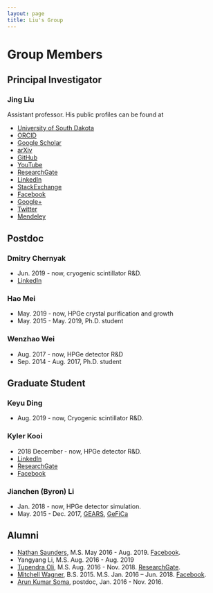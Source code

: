 ```yaml
---
layout: page
title: Liu's Group
---
```


# Group Members
## Principal Investigator
### Jing Liu
Assistant professor. His public profiles can be found at

- [University of South Dakota](http://www.usd.edu/faculty-and-staff/Jing-Liu)
- [ORCID](http://orcid.org/0000-0003-1869-2407)
- [Google Scholar](https://scholar.google.com/citations?user=yKumdPcAAAAJ)
- [arXiv](http://arxiv.org/a/liu_j_2)
- [GitHub](https://github.com/jintonic)
- [YouTube](https://www.youtube.com/channel/UCQd4wp1ehUPXVHLjqYAMR3g)
- [ResearchGate](https://www.researchgate.net/profile/Jing_Liu117)
- [LinkedIn](https://www.linkedin.com/in/jingliuphys)
- [StackExchange](http://stackexchange.com/users/2014017/jing)
- [Facebook](https://www.facebook.com/liu.jing.501)
- [Google+](https://plus.google.com/101717075408086641466)
- [Twitter](https://twitter.com/jingliusd)
- [Mendeley](http://www.mendeley.com/profiles/jing-liu36)

## Postdoc

### Dmitry Chernyak

- Jun. 2019 - now, cryogenic scintillator R&D.
- [LinkedIn](https://www.linkedin.com/in/dmitry-chernyak-78a9352a/)

### Hao Mei

- May. 2019 - now, HPGe crystal purification and growth
- May. 2015 - May. 2019, Ph.D. student

### Wenzhao Wei

- Aug. 2017 - now, HPGe detector R&D
- Sep. 2014 - Aug. 2017, Ph.D. student

## Graduate Student

### Keyu Ding

- Aug. 2019 - now, Cryogenic scintillator R&D.

### Kyler Kooi

- 2018 December - now, HPGe detector R&D.
- [LinkedIn](https://www.linkedin.com/in/kyler-kooi-888ab0129/)
- [ResearchGate](https://www.researchgate.net/profile/Kyler_Kooi)
- [Facebook](https://www.facebook.com/kyler.kooi)

### Jianchen (Byron) Li

- Jan. 2018 - now, HPGe detector simulation.
- May. 2015 - Dec. 2017, [GEARS](https://github.com/jintonic/gears/), [GeFiCa](http://physino.xyz/gefica/)

## Alumni

- [Nathan Saunders](https://www.linkedin.com/in/nathan-saunders-profile/), M.S. May 2016 - Aug. 2019. [Facebook](https://www.facebook.com/nathan.saunders3).
- Yangyang Li, M.S. Aug. 2016 - Aug. 2019
- [Tupendra Oli](https://www.linkedin.com/in/tupendra-oli-8163b1145/), M.S. Aug. 2016 - Nov. 2018. [ResearchGate](https://www.researchgate.net/profile/Tupendra_Oli).
- [Mitchell Wagner](https://www.linkedin.com/in/mitchell-wagner-90a8a374), B.S. 2015. M.S. Jan. 2016 – Jun. 2018. [Facebook](https://www.facebook.com/mitch.wagner.12).
- [Arun Kumar Soma](https://www.facebook.com/Arun.Kumar.Soma), postdoc, Jan. 2016 - Nov. 2016.
